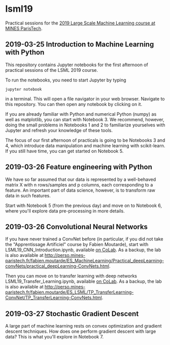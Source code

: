 # lsml19
Practical sessions for the [2019 Large Scale Machine Learning course at MINES ParisTech](http://cazencott.info/index.php/pages/LSML-19-Large-Scale-Machine-Learning). 

## 2019-03-25  Introduction to Machine Learning with Python

This repository contains Jupyter notebooks for the first  afternoon of practical sessions of the LSML 2019 course.

To run the notebooks, you need to start Jupyter by typing

  ```jupyter notebook```

in a terminal. This will open a file navigator in your web browser. Navigate to this repository. You can then open any notebook by clicking on it.

If you are already familiar with Python and numerical Python (numpy) as well as matplotlib, you can start with Notebook 3. We recommend, however, doing the small problems in Notebooks 1 and 2 to familiarize yourselves with Jupyter and refresh your knowledge of these tools.

The focus of our first afternoon of practicals is going to be Notebooks 3 and 4, which introduce data manipulation and machine learning with scikit-learn. If you still have time, you can get started on Notebook 5.

## 2019-03-26 Feature engineering with Python

We have so far assumed that our data is represented by a well-behaved matrix X with n rows/samples and p columns, each corresponding to a feature. An important part of data science, however, is to transform raw data in such features.

Start with Notebook 5 (from the previous day) and move on to Notebook 6, where you'll explore data pre-processing in more details.

## 2019-03-26 Convolutional Neural Networks

If you have never trained a ConvNet before (in particular, if you did not take the "Apprentissage Artificiel" course by Fabien Moutarde), start with LSML19_CNN_Introduction.ipynb, available [on CoLab](https://colab.research.google.com/drive/1QNKEppw6bcZbpllFjBHppO2gnRJ6dYTZ). As a backup, the lab is also available at http://perso.mines-paristech.fr/fabien.moutarde/ES_MachineLearning/Practical_deepLearning-convNets/practical_deepLearning-ConvNets.html.

Then you can move on to transfer learning with deep networks LSML19_Transfer_Learning.ipynb, available [on CoLab](https://colab.research.google.com/drive/1LXz9Sior_X4X8Xe8DfzpgLPQ4pK2sk3u). As a backup, the lab is also available at http://perso.mines-paristech.fr/fabien.moutarde/ES_LSML/TP_TransferLearning-ConvNet/TP_TransferLearning-ConvNets.html.

## 2019-03-27 Stochastic Gradient Descent

A large part of machine learning rests on convex optimization and gradient descent techniques. How does one perform gradient descent with large data? This is what you'll explore in Notebook 7.
